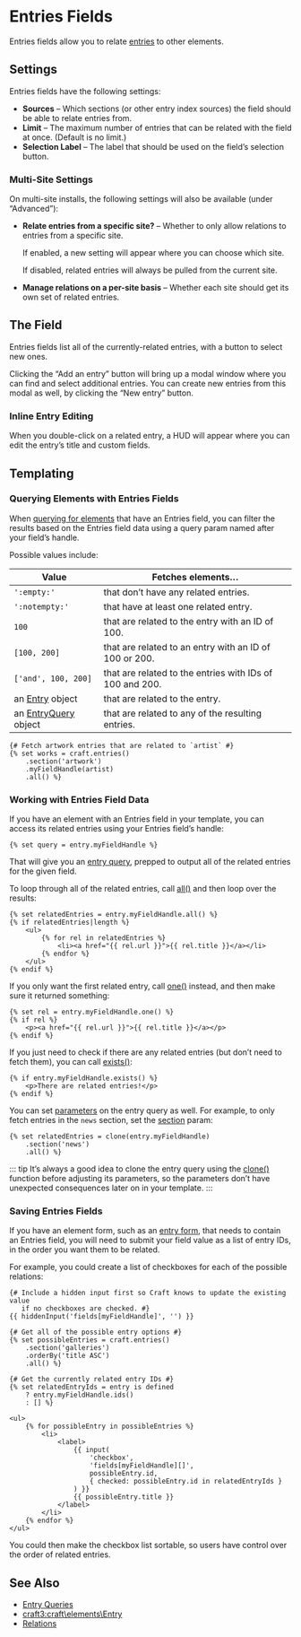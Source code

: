 # Entries Fields

Entries fields allow you to relate [entries](entries.md) to other elements.

## Settings

Entries fields have the following settings:

- **Sources** – Which sections (or other entry index sources) the field should be able to relate entries from.
- **Limit** – The maximum number of entries that can be related with the field at once. (Default is no limit.)
- **Selection Label** – The label that should be used on the field’s selection button.

### Multi-Site Settings

On multi-site installs, the following settings will also be available (under “Advanced”):

- **Relate entries from a specific site?** – Whether to only allow relations to entries from a specific site.

  If enabled, a new setting will appear where you can choose which site.

  If disabled, related entries will always be pulled from the current site.

- **Manage relations on a per-site basis** – Whether each site should get its own set of related entries.

## The Field

Entries fields list all of the currently-related entries, with a button to select new ones.

Clicking the “Add an entry” button will bring up a modal window where you can find and select additional entries. You can create new entries from this modal as well, by clicking the “New entry” button.

### Inline Entry Editing

When you double-click on a related entry, a HUD will appear where you can edit the entry’s title and custom fields.

## Templating

### Querying Elements with Entries Fields

When [querying for elements](element-queries.md) that have an Entries field, you can filter the results based on the Entries field data using a query param named after your field’s handle.

Possible values include:

| Value                                                          | Fetches elements…                                        |
| -------------------------------------------------------------- | -------------------------------------------------------- |
| `':empty:'`                                                    | that don’t have any related entries.                     |
| `':notempty:'`                                                 | that have at least one related entry.                    |
| `100`                                                          | that are related to the entry with an ID of 100.         |
| `[100, 200]`                                                   | that are related to an entry with an ID of 100 or 200.   |
| `['and', 100, 200]`                                            | that are related to the entries with IDs of 100 and 200. |
| an [Entry](craft3:craft\elements\Entry) object               | that are related to the entry.                           |
| an [EntryQuery](craft3:craft\elements\db\EntryQuery) object | that are related to any of the resulting entries.        |

```twig
{# Fetch artwork entries that are related to `artist` #}
{% set works = craft.entries()
    .section('artwork')
    .myFieldHandle(artist)
    .all() %}
```

### Working with Entries Field Data

If you have an element with an Entries field in your template, you can access its related entries using your Entries field’s handle:

```twig
{% set query = entry.myFieldHandle %}
```

That will give you an [entry query](entries.md#querying-entries), prepped to output all of the related entries for the given field.

To loop through all of the related entries, call [all()](craft3:craft\db\Query::all()) and then loop over the results:

```twig
{% set relatedEntries = entry.myFieldHandle.all() %}
{% if relatedEntries|length %}
    <ul>
        {% for rel in relatedEntries %}
            <li><a href="{{ rel.url }}">{{ rel.title }}</a></li>
        {% endfor %}
    </ul>
{% endif %}
```

If you only want the first related entry, call [one()](craft3:craft\db\Query::one()) instead, and then make sure it returned something:

```twig
{% set rel = entry.myFieldHandle.one() %}
{% if rel %}
    <p><a href="{{ rel.url }}">{{ rel.title }}</a></p>
{% endif %}
```

If you just need to check if there are any related entries (but don’t need to fetch them), you can call [exists()](craft3:craft\db\Query::exists()):

```twig
{% if entry.myFieldHandle.exists() %}
    <p>There are related entries!</p>
{% endif %}
```

You can set [parameters](entries.md#parameters) on the entry query as well. For example, to only fetch entries in the `news` section, set the [section](entries.md#section) param:

```twig
{% set relatedEntries = clone(entry.myFieldHandle)
    .section('news')
    .all() %}
```

::: tip
It’s always a good idea to clone the entry query using the [clone()](./dev/functions.md#clone) function before adjusting its parameters, so the parameters don’t have unexpected consequences later on in your template.
:::

### Saving Entries Fields

If you have an element form, such as an [entry form](https://craftcms.com/knowledge-base/entry-form), that needs to contain an Entries field, you will need to submit your field value as a list of entry IDs, in the order you want them to be related.

For example, you could create a list of checkboxes for each of the possible relations:

```twig
{# Include a hidden input first so Craft knows to update the existing value
   if no checkboxes are checked. #}
{{ hiddenInput('fields[myFieldHandle]', '') }}

{# Get all of the possible entry options #}
{% set possibleEntries = craft.entries()
    .section('galleries')
    .orderBy('title ASC')
    .all() %}

{# Get the currently related entry IDs #}
{% set relatedEntryIds = entry is defined
    ? entry.myFieldHandle.ids()
    : [] %}

<ul>
    {% for possibleEntry in possibleEntries %}
        <li>
            <label>
                {{ input(
                    'checkbox',
                    'fields[myFieldHandle][]',
                    possibleEntry.id,
                    { checked: possibleEntry.id in relatedEntryIds }
                ) }}
                {{ possibleEntry.title }}
            </label>
        </li>
    {% endfor %}
</ul>
```

You could then make the checkbox list sortable, so users have control over the order of related entries.

## See Also

* [Entry Queries](entries.md#querying-entries)
* <craft3:craft\elements\Entry>
* [Relations](relations.md)
